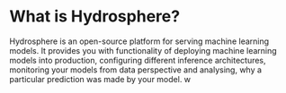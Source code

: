 # What is Hydrosphere?

Hydrosphere is an open-source platform for serving machine learning models. It provides you with functionality of deploying machine learning models into production, configuring different inference architectures, monitoring your models from data perspective and analysing, why a particular prediction was made by your model. w
